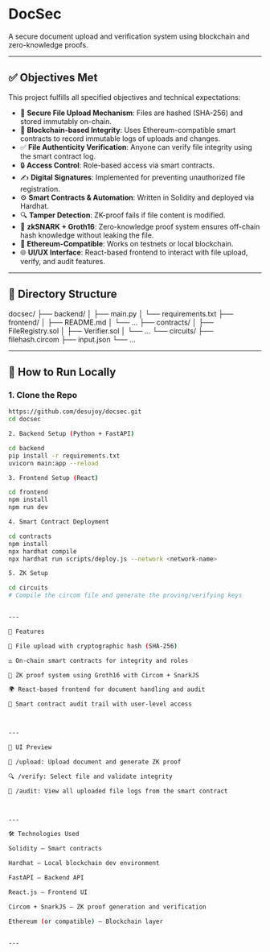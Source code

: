 # DocSec

A secure document upload and verification system using blockchain and zero-knowledge proofs.

---

## ✅ Objectives Met

This project fulfills all specified objectives and technical expectations:

- 🔐 **Secure File Upload Mechanism**: Files are hashed (SHA-256) and stored immutably on-chain.
- 📜 **Blockchain-based Integrity**: Uses Ethereum-compatible smart contracts to record immutable logs of uploads and changes.
- ✅ **File Authenticity Verification**: Anyone can verify file integrity using the smart contract log.
- 🔒 **Access Control**: Role-based access via smart contracts.
- ✍️ **Digital Signatures**: Implemented for preventing unauthorized file registration.
- ⚙️ **Smart Contracts & Automation**: Written in Solidity and deployed via Hardhat.
- 🔍 **Tamper Detection**: ZK-proof fails if file content is modified.
- 🔄 **zkSNARK + Groth16**: Zero-knowledge proof system ensures off-chain hash knowledge without leaking the file.
- 🧪 **Ethereum-Compatible**: Works on testnets or local blockchain.
- 🌐 **UI/UX Interface**: React-based frontend to interact with file upload, verify, and audit features.

---

## 📁 Directory Structure

docsec/ ├── backend/ │   ├── main.py │   └── requirements.txt ├── frontend/ │   ├── README.md │   └── ... ├── contracts/ │   ├── FileRegistry.sol │   ├── Verifier.sol │   └── ... └── circuits/ ├── filehash.circom ├── input.json └── ...

---

## 🧪 How to Run Locally

### 1. Clone the Repo

```bash
https://github.com/desujoy/docsec.git
cd docsec

2. Backend Setup (Python + FastAPI)

cd backend
pip install -r requirements.txt
uvicorn main:app --reload

3. Frontend Setup (React)

cd frontend
npm install
npm run dev

4. Smart Contract Deployment

cd contracts
npm install
npx hardhat compile
npx hardhat run scripts/deploy.js --network <network-name>

5. ZK Setup

cd circuits
# Compile the circom file and generate the proving/verifying keys


---

🎯 Features

🔐 File upload with cryptographic hash (SHA-256)

⚖️ On-chain smart contracts for integrity and roles

🧾 ZK proof system using Groth16 with Circom + SnarkJS

🌍 React-based frontend for document handling and audit

🧠 Smart contract audit trail with user-level access



---

📸 UI Preview

📁 /upload: Upload document and generate ZK proof

🔍 /verify: Select file and validate integrity

📜 /audit: View all uploaded file logs from the smart contract



---

🛠️ Technologies Used

Solidity – Smart contracts

Hardhat – Local blockchain dev environment

FastAPI – Backend API

React.js – Frontend UI

Circom + SnarkJS – ZK proof generation and verification

Ethereum (or compatible) – Blockchain layer


---
